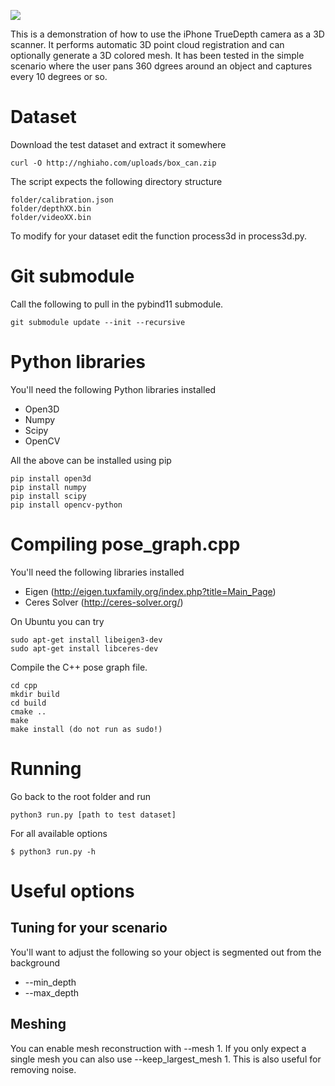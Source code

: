 ![](http://nghiaho.com/wp-content/uploads/2020/10/animated_mesh.png)

This is a demonstration of how to use the iPhone TrueDepth camera as a 3D scanner. It performs automatic 3D point cloud registration and can optionally generate a 3D colored mesh. It has been tested in the simple scenario where the user pans 360 dgrees around an object and captures every 10 degrees or so.

# Dataset
Download the test dataset and extract it somewhere
```
curl -O http://nghiaho.com/uploads/box_can.zip
```

The script expects the following directory structure
```
folder/calibration.json
folder/depthXX.bin
folder/videoXX.bin
```
To modify for your dataset edit the function process3d in process3d.py.

# Git submodule
Call the following to pull in the pybind11 submodule.
```
git submodule update --init --recursive
```

# Python libraries
You'll need the following Python libraries installed
- Open3D
- Numpy
- Scipy
- OpenCV

All the above can be installed using pip
```
pip install open3d
pip install numpy
pip install scipy
pip install opencv-python
```

# Compiling pose_graph.cpp
You'll need the following libraries installed
- Eigen (http://eigen.tuxfamily.org/index.php?title=Main_Page)
- Ceres Solver (http://ceres-solver.org/)

On Ubuntu you can try
```
sudo apt-get install libeigen3-dev
sudo apt-get install libceres-dev
```

Compile the C++ pose graph file.
```
cd cpp
mkdir build
cd build
cmake ..
make
make install (do not run as sudo!)
```

# Running
Go back to the root folder and run

```
python3 run.py [path to test dataset]
```

For all available options
```
$ python3 run.py -h
```

# Useful options

## Tuning for your scenario
You'll want to adjust the following so your object is segmented out from the background
- --min_depth
- --max_depth

## Meshing
You can enable mesh reconstruction with --mesh 1. If you only expect a single mesh you can also use --keep_largest_mesh 1. This is also useful for removing noise.


